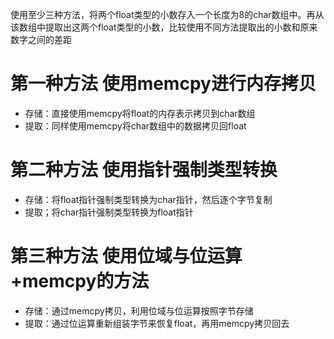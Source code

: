 使用至少三种方法，将两个float类型的小数存入一个长度为8的char数组中。再从该数组中提取出这两个float类型的小数，比较使用不同方法提取出的小数和原来数字之间的差距  
# 第一种方法  使用memcpy进行内存拷贝  
* 存储：直接使用memcpy将float的内存表示拷贝到char数组  
* 提取：同样使用memcpy将char数组中的数据拷贝回float  

# 第二种方法 使用指针强制类型转换  
* 存储：将float指针强制类型转换为char指针，然后逐个字节复制  
* 提取；将char指针强制类型转换为float指针  
  
# 第三种方法 使用位域与位运算+memcpy的方法  
* 存储：通过memcpy拷贝，利用位域与位运算按照字节存储
* 提取：通过位运算重新组装字节来恢复float，再用memcpy拷贝回去